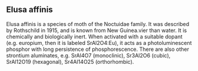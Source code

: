 ## Elusa affinis

Elusa affinis is a species of moth of the Noctuidae family. It was described by Rothschild in 1915, and is known from New Guinea.vier than water. It is chemically and biologically inert. When activated with a suitable dopant (e.g. europium, then it is labeled SrAl2O4:Eu), it acts as a photoluminescent phosphor with long persistence of phosphorescence.
There are also other strontium aluminates, e.g. SrAl4O7 (monoclinic), Sr3Al2O6 (cubic), SrAl12O19 (hexagonal), Sr4Al14O25 (orthorhombic).